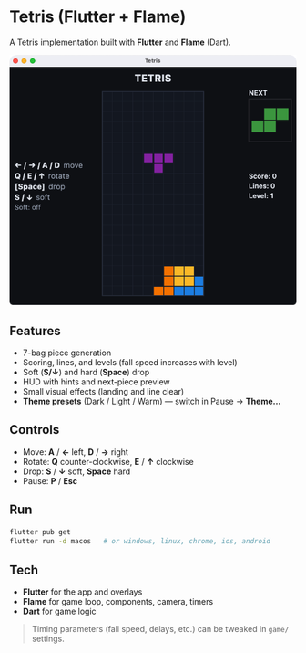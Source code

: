 # Tetris (Flutter + Flame)

A Tetris implementation built with **Flutter** and **Flame** (Dart).

![Dark theme](docs/screenshot-dark.png)

## Features

* 7-bag piece generation
* Scoring, lines, and levels (fall speed increases with level)
* Soft (**S/↓**) and hard (**Space**) drop
* HUD with hints and next-piece preview
* Small visual effects (landing and line clear)
* **Theme presets** (Dark / Light / Warm) — switch in Pause → **Theme…**

## Controls

* Move: **A** / **←** left, **D** / **→** right
* Rotate: **Q** counter-clockwise, **E** / **↑** clockwise
* Drop: **S** / **↓** soft, **Space** hard
* Pause: **P** / **Esc**

## Run

```bash
flutter pub get
flutter run -d macos   # or windows, linux, chrome, ios, android
```

## Tech

* **Flutter** for the app and overlays
* **Flame** for game loop, components, camera, timers
* **Dart** for game logic

> Timing parameters (fall speed, delays, etc.) can be tweaked in `game/` settings.
